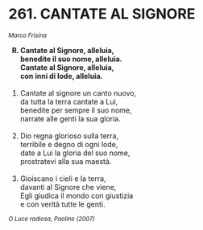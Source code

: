 # 261. CANTATE AL SIGNORE

<sub><i>Marco Frisina</i></sub>
<ol>
	<b><li type="A" value="18">Cantate al Signore, alleluia,<br>
		benedite il suo nome, alleluia.<br>
		Cantate al Signore, alleluia,<br>
		con inni di lode, alleluia.</li></b><br>
	<li value="1">Cantate al signore un canto nuovo,<br>
		da tutta la terra cantate a Lui,<br>
		benedite per sempre il suo nome,<br>
		narrate alle genti la sua gloria.</li><br>
	<li>Dio regna glorioso sulla terra,<br>
		terribile e degno di ogni lode,<br>
		date a Lui la gloria del suo nome,<br>
		prostratevi alla sua maestà.</li><br>
	<li>Gioiscano i cieli e la terra,<br>
		davanti al Signore che viene,<br>
		Egli giudica il mondo con giustizia<br>
		e con verità tutte le genti.</li>
</ol>
<sub><i>O Luce radiosa, Paoline (2007)</i></sub>
